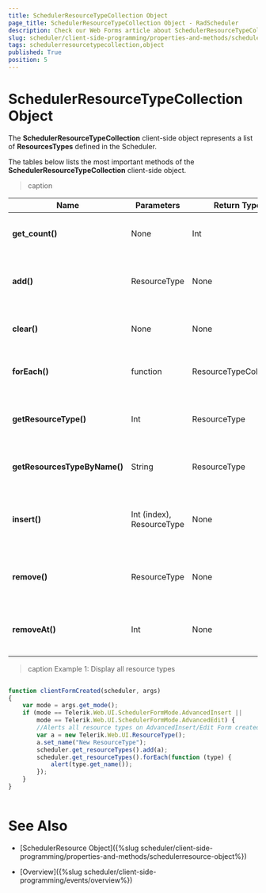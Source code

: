 ```yaml
---
title: SchedulerResourceTypeCollection Object
page_title: SchedulerResourceTypeCollection Object - RadScheduler
description: Check our Web Forms article about SchedulerResourceTypeCollection Object.
slug: scheduler/client-side-programming/properties-and-methods/schedulerresourcetypecollection-object
tags: schedulerresourcetypecollection,object
published: True
position: 5
---
```


# SchedulerResourceTypeCollection Object



The **SchedulerResourceTypeCollection** client-side object represents a list of **ResourcesTypes** defined in the Scheduler.

The tables below lists the most important methods of the **SchedulerResourceTypeCollection** client-side object.


>caption  

| Name | Parameters | Return Type | Description |
| ------ | ------ | ------ | ------ |
| **get_count()** |None|Int|Gets the number of ResourcesType in the collection.|
| **add()** |ResourceType|None|Adds the specified ResourceType to the collection.|
| **clear()** |None|None|Clears the collection of all ResourcesType in it.|
| **forEach()** |function|ResourceTypeCollection|Gets the collection of all ResourcesType. See **Example 1**. |
| **getResourceType()** |Int|ResourceType|Gets the ResourceType at the specified index in the collection.|
| **getResourcesTypeByName()** |String|ResourceType|Gets a list of all ResourcesTypes of the specified type.|
| **insert()** |Int (index), ResourceType|None|Inserts the specified ResourceType at the specified index in the collection.|
| **remove()** |ResourceType|None|Removes the specified ResourceType (if it exists) from the collection.|
| **removeAt()** |Int|None|Removes the ResourceType at the specified index from the collection.|



>caption Example 1: Display all resource types
````JavaScript
	     
function clientFormCreated(scheduler, args) 
{
	var mode = args.get_mode();
	if (mode == Telerik.Web.UI.SchedulerFormMode.AdvancedInsert ||
		mode == Telerik.Web.UI.SchedulerFormMode.AdvancedEdit) {
		//Alerts all resource types on AdvancedInsert/Edit Form created.
		var a = new Telerik.Web.UI.ResourceType();
		a.set_name("New ResourceType");
		scheduler.get_resourceTypes().add(a);
		scheduler.get_resourceTypes().forEach(function (type) {
			alert(type.get_name());
		});
	}
}
				
````



# See Also

 * [SchedulerResource Object]({%slug scheduler/client-side-programming/properties-and-methods/schedulerresource-object%})

 * [Overview]({%slug scheduler/client-side-programming/events/overview%})
